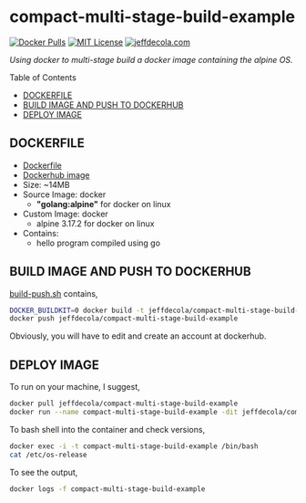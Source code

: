 # compact-multi-stage-build-example

[![Docker Pulls](https://badgen.net/docker/pulls/jeffdecola/compact-multi-stage-build-example?icon=docker&label=pulls)](https://hub.docker.com/r/jeffdecola/compact-multi-stage-build-example)
[![MIT License](https://img.shields.io/:license-mit-blue.svg)](https://jeffdecola.mit-license.org)
[![jeffdecola.com](https://img.shields.io/badge/website-jeffdecola.com-blue)](https://jeffdecola.com)

_Using docker to multi-stage build a docker image
containing the alpine OS._

Table of Contents

* [DOCKERFILE](https://github.com/JeffDeCola/my-docker-image-builds/tree/master/images/compact-multi-stage-build-example#dockerfile)
* [BUILD IMAGE AND PUSH TO DOCKERHUB](https://github.com/JeffDeCola/my-docker-image-builds/tree/master/images/compact-multi-stage-build-example#build-image-and-push-to-dockerhub)
* [DEPLOY IMAGE](https://github.com/JeffDeCola/my-docker-image-builds/tree/master/images/compact-multi-stage-build-example#deploy-image)

## DOCKERFILE

* [Dockerfile](https://github.com/JeffDeCola/my-docker-image-builds/blob/master/images/compact-multi-stage-build-example/Dockerfile)
* [Dockerhub image](https://hub.docker.com/r/jeffdecola/compact-multi-stage-build-example)
* Size: ~14MB
* Source Image: docker
  * **"golang:alpine"** for docker on linux
* Custom Image: docker
  * alpine 3.17.2 for docker on linux
* Contains:
  * hello program compiled using go

## BUILD IMAGE AND PUSH TO DOCKERHUB

[build-push.sh](https://github.com/JeffDeCola/my-docker-image-builds/blob/master/images/compact-multi-stage-build-example/build-push.sh)
contains,

```bash
DOCKER_BUILDKIT=0 docker build -t jeffdecola/compact-multi-stage-build-example .
docker push jeffdecola/compact-multi-stage-build-example
```

Obviously, you will have to edit and create an account at dockerhub.

## DEPLOY IMAGE

To run on your machine, I suggest,

```bash
docker pull jeffdecola/compact-multi-stage-build-example
docker run --name compact-multi-stage-build-example -dit jeffdecola/compact-multi-stage-build-example
```

To bash shell into the container and check versions,

```bash
docker exec -i -t compact-multi-stage-build-example /bin/bash
cat /etc/os-release
```

To see the output,

```bash
docker logs -f compact-multi-stage-build-example
```
